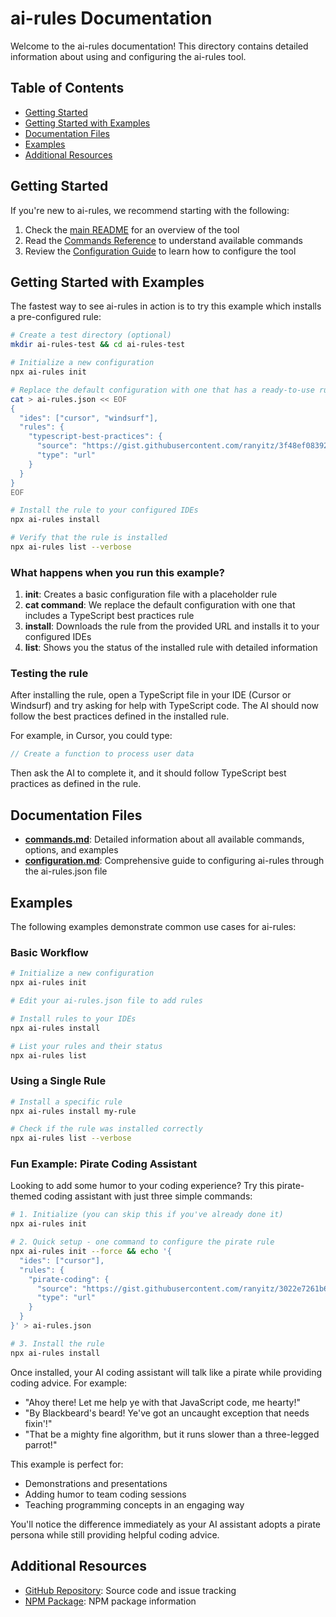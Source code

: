 # ai-rules Documentation

Welcome to the ai-rules documentation! This directory contains detailed information about using and configuring the ai-rules tool.

## Table of Contents

- [Getting Started](#getting-started)
- [Getting Started with Examples](#getting-started-with-examples)
- [Documentation Files](#documentation-files)
- [Examples](#examples)
- [Additional Resources](#additional-resources)

## Getting Started

If you're new to ai-rules, we recommend starting with the following:

1. Check the [main README](../README.md) for an overview of the tool
2. Read the [Commands Reference](commands.md) to understand available commands
3. Review the [Configuration Guide](configuration.md) to learn how to configure the tool

## Getting Started with Examples

The fastest way to see ai-rules in action is to try this example which installs a pre-configured rule:

```bash
# Create a test directory (optional)
mkdir ai-rules-test && cd ai-rules-test

# Initialize a new configuration
npx ai-rules init

# Replace the default configuration with one that has a ready-to-use rule
cat > ai-rules.json << EOF
{
  "ides": ["cursor", "windsurf"],
  "rules": {
    "typescript-best-practices": {
      "source": "https://gist.githubusercontent.com/ranyitz/3f48ef083921fe81b7963b1f369ea70b/raw/a08d68545bd13c3abc92d6a3c8e9ed87c6ffbf6a/typescript-best-practices.mdc",
      "type": "url"
    }
  }
}
EOF

# Install the rule to your configured IDEs
npx ai-rules install

# Verify that the rule is installed
npx ai-rules list --verbose
```

### What happens when you run this example?

1. **init**: Creates a basic configuration file with a placeholder rule
2. **cat command**: We replace the default configuration with one that includes a TypeScript best practices rule
3. **install**: Downloads the rule from the provided URL and installs it to your configured IDEs
4. **list**: Shows you the status of the installed rule with detailed information

### Testing the rule

After installing the rule, open a TypeScript file in your IDE (Cursor or Windsurf) and try asking for help with TypeScript code. The AI should now follow the best practices defined in the installed rule.

For example, in Cursor, you could type:

```typescript
// Create a function to process user data
```

Then ask the AI to complete it, and it should follow TypeScript best practices as defined in the rule.

## Documentation Files

- [**commands.md**](commands.md): Detailed information about all available commands, options, and examples
- [**configuration.md**](configuration.md): Comprehensive guide to configuring ai-rules through the ai-rules.json file

## Examples

The following examples demonstrate common use cases for ai-rules:

### Basic Workflow

```bash
# Initialize a new configuration
npx ai-rules init

# Edit your ai-rules.json file to add rules

# Install rules to your IDEs
npx ai-rules install

# List your rules and their status
npx ai-rules list
```

### Using a Single Rule

```bash
# Install a specific rule
npx ai-rules install my-rule

# Check if the rule was installed correctly
npx ai-rules list --verbose
```

### Fun Example: Pirate Coding Assistant

Looking to add some humor to your coding experience? Try this pirate-themed coding assistant with just three simple commands:

```bash
# 1. Initialize (you can skip this if you've already done it)
npx ai-rules init

# 2. Quick setup - one command to configure the pirate rule
npx ai-rules init --force && echo '{
  "ides": ["cursor"],
  "rules": {
    "pirate-coding": {
      "source": "https://gist.githubusercontent.com/ranyitz/3022e7261b62c4e4f2d20cfd73d75da8/raw/4bea8f74af8dc4bc8dcf6fd9df9f45d9fc3cabe7/pirate-coding.mdc",
      "type": "url"
    }
  }
}' > ai-rules.json

# 3. Install the rule
npx ai-rules install
```

Once installed, your AI coding assistant will talk like a pirate while providing coding advice. For example:

- "Ahoy there! Let me help ye with that JavaScript code, me hearty!"
- "By Blackbeard's beard! Ye've got an uncaught exception that needs fixin'!"
- "That be a mighty fine algorithm, but it runs slower than a three-legged parrot!"

This example is perfect for:

- Demonstrations and presentations
- Adding humor to team coding sessions
- Teaching programming concepts in an engaging way

You'll notice the difference immediately as your AI assistant adopts a pirate persona while still providing helpful coding advice.

## Additional Resources

- [GitHub Repository](https://github.com/user/ai-rules): Source code and issue tracking
- [NPM Package](https://www.npmjs.com/package/ai-rules): NPM package information
